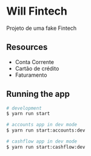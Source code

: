 # Will Fintech

Projeto de uma fake Fintech

## Resources

- Conta Corrente
- Cartão de crédito
- Faturamento

## Running the app

```bash
# development
$ yarn run start

# accounts app in dev mode
$ yarn run start:accounts:dev

# cashflow app in dev mode
$ yarn run start:cashflow:dev
```
